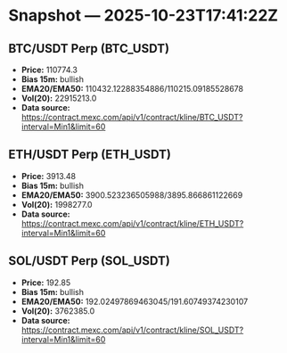 # Snapshot — 2025-10-23T17:41:22Z

## BTC/USDT Perp (BTC_USDT)
- **Price:** 110774.3
- **Bias 15m:** bullish
- **EMA20/EMA50:** 110432.12288354886/110215.09185528678
- **Vol(20):** 22915213.0
- **Data source:** https://contract.mexc.com/api/v1/contract/kline/BTC_USDT?interval=Min1&limit=60

## ETH/USDT Perp (ETH_USDT)
- **Price:** 3913.48
- **Bias 15m:** bullish
- **EMA20/EMA50:** 3900.523236505988/3895.866861122669
- **Vol(20):** 1998277.0
- **Data source:** https://contract.mexc.com/api/v1/contract/kline/ETH_USDT?interval=Min1&limit=60

## SOL/USDT Perp (SOL_USDT)
- **Price:** 192.85
- **Bias 15m:** bullish
- **EMA20/EMA50:** 192.02497869463045/191.60749374230107
- **Vol(20):** 3762385.0
- **Data source:** https://contract.mexc.com/api/v1/contract/kline/SOL_USDT?interval=Min1&limit=60
